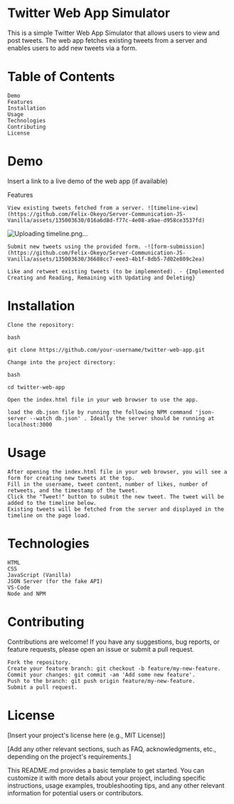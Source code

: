 # Twitter Web App Simulator

This is a simple Twitter Web App Simulator that allows users to view and post tweets. The web app fetches existing tweets from a server and enables users to add new tweets via a form.

# Table of Contents

    Demo
    Features
    Installation
    Usage
    Technologies
    Contributing
    License

# Demo

Insert a link to a live demo of the web app (if available)

Features

    View existing tweets fetched from a server. ![timeline-view](https://github.com/Felix-Okeyo/Server-Communication-JS-Vanilla/assets/135003630/016a6d8d-f77c-4e08-a9ae-d958ce3537fd)
![Uploading timeline.png…]()

    
    Submit new tweets using the provided form. -![form-submission](https://github.com/Felix-Okeyo/Server-Communication-JS-Vanilla/assets/135003630/36688cc7-eee3-4b1f-8db5-7d02e809c2ea)

    Like and retweet existing tweets (to be implemented). - {Implemented Creating and Reading, Remaining with Updating and Deleting} 

# Installation

    Clone the repository:

    bash

    git clone https://github.com/your-username/twitter-web-app.git

    Change into the project directory:

    bash

    cd twitter-web-app

    Open the index.html file in your web browser to use the app.

    load the db.json file by running the following NPM command 'json-server --watch db.json' . Ideally the server should be running at localhost:3000

# Usage

    After opening the index.html file in your web browser, you will see a form for creating new tweets at the top.
    Fill in the username, tweet content, number of likes, number of retweets, and the timestamp of the tweet.
    Click the "Tweet!" button to submit the new tweet. The tweet will be added to the timeline below.
    Existing tweets will be fetched from the server and displayed in the timeline on the page load.

# Technologies

    HTML
    CSS
    JavaScript (Vanilla)
    JSON Server (for the fake API)
    VS-Code
    Node and NPM

# Contributing

Contributions are welcome! If you have any suggestions, bug reports, or feature requests, please open an issue or submit a pull request.

    Fork the repository.
    Create your feature branch: git checkout -b feature/my-new-feature.
    Commit your changes: git commit -am 'Add some new feature'.
    Push to the branch: git push origin feature/my-new-feature.
    Submit a pull request.

# License

[Insert your project's license here (e.g., MIT License)]

[Add any other relevant sections, such as FAQ, acknowledgments, etc., depending on the project's requirements.]

This README.md provides a basic template to get started. You can customize it with more details about your project, including specific instructions, usage examples, troubleshooting tips, and any other relevant information for potential users or contributors.
